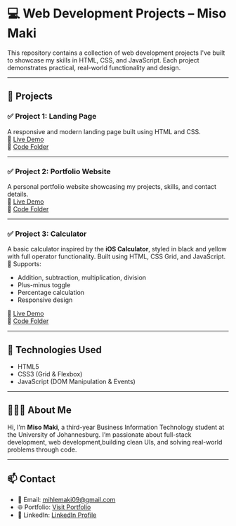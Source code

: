 # 💻 Web Development Projects – Miso Maki

This repository contains a collection of web development projects I've built to showcase my skills in HTML, CSS, and JavaScript. Each project demonstrates practical, real-world functionality and design.

---

## 🔰 Projects

### ✅ Project 1: Landing Page
A responsive and modern landing page built using HTML and CSS.  
🔗 [Live Demo](https://makimismo.github.io/Projects/Task1/)  
📁 [Code Folder](./Task1)

---

### ✅ Project 2: Portfolio Website
A personal portfolio website showcasing my projects, skills, and contact details.  
🔗 [Live Demo](https://makimismo.github.io/Projects/Level%202/)  
📁 [Code Folder](./Level%202)

---

### ✅ Project 3:  Calculator
A basic calculator inspired by the **iOS Calculator**, styled in black and yellow with full operator functionality. Built using HTML, CSS Grid, and JavaScript.  
🧮 Supports:
- Addition, subtraction, multiplication, division
- Plus-minus toggle
- Percentage calculation
- Responsive design

🔗 [Live Demo](https://makimismo.github.io/Projects/Task3/)  
📁 [Code Folder](./Task3)

---

## 📌 Technologies Used
- HTML5  
- CSS3 (Grid & Flexbox)  
- JavaScript (DOM Manipulation & Events)

---

## 👩🏾‍💻 About Me

Hi, I’m **Miso Maki**, a third-year Business Information Technology student at the University of Johannesburg. I’m passionate about full-stack development, web development,building clean UIs, and solving real-world problems through code.

---

## 📫 Contact
- 📧 Email: mihlemaki09@gmail.com  
- 🌐 Portfolio: [Visit Portfolio](https://makimismo.github.io/Projects/Level%202/)  
- 🔗 LinkedIn: [LinkedIn Profile](https://www.linkedin.com/in/miso-maki-a31216326)

